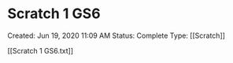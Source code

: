 # Scratch 1 GS6

Created: Jun 19, 2020 11:09 AM
Status: Complete
Type: [[Scratch]]

[[Scratch 1 GS6.txt]]